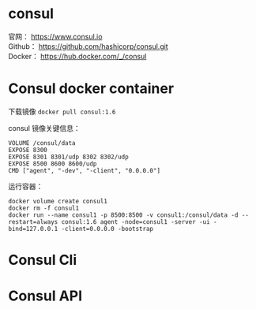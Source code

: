 # consul

官网： https://www.consul.io        
Github： https://github.com/hashicorp/consul.git      
Docker： https://hub.docker.com/_/consul   

# Consul docker container

下载镜像 `docker pull consul:1.6`

consul 镜像关键信息：
```
VOLUME /consul/data
EXPOSE 8300
EXPOSE 8301 8301/udp 8302 8302/udp
EXPOSE 8500 8600 8600/udp
CMD ["agent", "-dev", "-client", "0.0.0.0"]

```

运行容器：
```
docker volume create consul1
docker rm -f consul1
docker run --name consul1 -p 8500:8500 -v consul1:/consul/data -d --restart=always consul:1.6 agent -node=consul1 -server -ui -bind=127.0.0.1 -client=0.0.0.0 -bootstrap
```


# Consul Cli 


# Consul API 






















